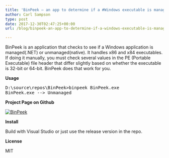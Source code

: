 ```yaml
---
title: 'BinPeek – an app to determine if a #Windows executable is managed or unmanaged.'
author: Carl Sampson
type: post
date: 2017-12-30T02:47:25+00:00
url: /blog/binpeek-an-app-to-determine-if-a-windows-executable-is-managed-or-unmanaged/

---
```

BinPeek is an application that checks to see if a Windows application is managed(.NET) or unmanaged(native). It handles x86 and x84 executables. If doing it manually, you must check several values in the PE (Portable Executable) file header that differ slightly based on whether the executable is 32-bit or 64-bit. BinPeek does that work for you.

**Usage**

<pre>D:\source\repos\BinPeek>binpeek BinPeek.exe
BinPeek.exe --> Unmanaged
</pre>

**Project Page on Github**

[![BinPeek](https://chs.us/images/binpeek-300x197.png)](https://www.github.com/sampsonc/BinPeek)

**Install**

Build with Visual Studio or just use the release version in the repo.

**License**

MIT
